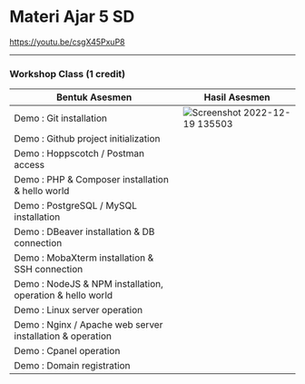 # Materi Ajar 5 SD
https://youtu.be/csgX45PxuP8

-----------------------------------------------------------

### Workshop Class (1 credit)

Bentuk Asesmen|Hasil Asesmen
---|---
Demo : Git installation|![Screenshot 2022-12-19 135503](https://user-images.githubusercontent.com/78277922/208367919-27732743-a473-40fa-b19d-14fca8cb9d6d.png)
Demo : Github project initialization|
Demo : Hoppscotch / Postman access|
Demo : PHP & Composer installation & hello world|
Demo : PostgreSQL / MySQL installation|
Demo : DBeaver installation & DB connection|
Demo : MobaXterm installation & SSH connection|
Demo : NodeJS & NPM installation, operation & hello world|
Demo : Linux server operation|
Demo : Nginx / Apache web server installation & operation|
Demo : Cpanel operation|
Demo : Domain registration|
